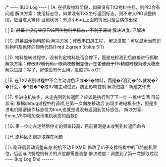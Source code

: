 /*  ---- BUG Log ----
[ ]A. 在抓取物料阶段，如果没有TX2物料坐标，则PID会有问题
	  解决方案：使用标志位，如果没有TX2坐标返回标志，则不进入PID调整阶段，应当进入等待
	  目前状况：有点小Bug,上面的情况只是会偶尔出现

[ ]  B. ~~屏幕上没有显示TX2回传物料坐标点，不利于调试~~
	  解决进度: 已解决

[ ]C. 屏幕显示物料颜色
	  解决方案：修改串口屏工程，
	  解决进度：可以显示当前识别物料及色环的颜色代码(1:red 2:green 3:blue 5:?)

[ ]D. 物料旋转过程中，没有判定物料是否会停下，而是在检测到后直接进行抓取
	  解决方案：~~修改32端代码，取两次数据差值，在差值趋于1%精度时视为进入稳态~~
	  解决进度：写了，好像没有什么用，进度2% o.O?

[ ]E. 在TX2识别过程中不会主动滤色环或�?�物料，而是�?测到�?么就发�?�什么，�?要�?�过32端主动过滤，防止影响控制
	  解决进度：新建文件夹       

[ ]F. 步进电机失步，未走完则到位返回？应该是执行到了下一步 --桃林饮酒
	  目前状况: 根据debug过程中的调试,在第一次向左移动后,出现步进电机卡住，但是步进电机阻塞操作标志位为true,也就是说没有返回到位标志位。
	  解决方案: Emm_V5中增加查询电机状态的函数()

[ ]G. 第一步向左走然后停止的频率较高，目前猜测是未收到到位返回命令

[ ]H. 原料区识别抓取存在问题

[ ]I. 刚开启启动调整车身  舵机不动
 FIXME:
 修改了爪子支撑结构中的飞特舵机零位，后面与飞特舵机有关的点位都需要调整
 解决进度：调整到了第一次抓取过程
---- Bug Log End ------
